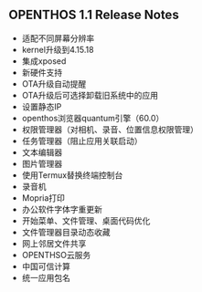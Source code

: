 ## OPENTHOS 1.1 Release Notes

- 适配不同屏幕分辨率
- kernel升级到4.15.18
- 集成xposed
- 新硬件支持
- OTA升级自动提醒
- OTA升级后可选择卸载旧系统中的应用
- 设置静态IP
- openthos浏览器quantum引擎（60.0）
- 权限管理器（对相机、录音、位置信息权限管理）
- 任务管理器（阻止应用关联启动）
- 文本编辑器
- 图片管理器
- 使用Termux替换终端控制台
- 录音机
- Mopria打印
- 办公软件字体字重更新
- 开始菜单、文件管理、桌面代码优化
- 文件管理器目录动态收藏
- 网上邻居文件共享
- OPENTHSO云服务
- 中国可信计算
- 统一应用包名
